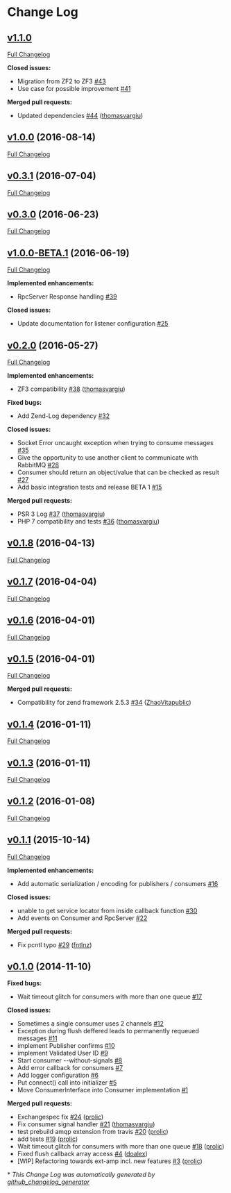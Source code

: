 # Change Log

## [v1.1.0](https://github.com/prolic/HumusAmqpModule/tree/v1.1.0)

[Full Changelog](https://github.com/prolic/HumusAmqpModule/compare/v1.0.0...v1.1.0)

**Closed issues:**

- Migration from ZF2 to ZF3 [\#43](https://github.com/prolic/HumusAmqpModule/issues/43)
- Use case for possible improvement [\#41](https://github.com/prolic/HumusAmqpModule/issues/41)

**Merged pull requests:**

- Updated dependencies [\#44](https://github.com/prolic/HumusAmqpModule/pull/44) ([thomasvargiu](https://github.com/thomasvargiu))

## [v1.0.0](https://github.com/prolic/HumusAmqpModule/tree/v1.0.0) (2016-08-14)
[Full Changelog](https://github.com/prolic/HumusAmqpModule/compare/v0.3.1...v1.0.0)

## [v0.3.1](https://github.com/prolic/HumusAmqpModule/tree/v0.3.1) (2016-07-04)
[Full Changelog](https://github.com/prolic/HumusAmqpModule/compare/v0.3.0...v0.3.1)

## [v0.3.0](https://github.com/prolic/HumusAmqpModule/tree/v0.3.0) (2016-06-23)
[Full Changelog](https://github.com/prolic/HumusAmqpModule/compare/v1.0.0-BETA.1...v0.3.0)

## [v1.0.0-BETA.1](https://github.com/prolic/HumusAmqpModule/tree/v1.0.0-BETA.1) (2016-06-19)
[Full Changelog](https://github.com/prolic/HumusAmqpModule/compare/v0.2.0...v1.0.0-BETA.1)

**Implemented enhancements:**

- RpcServer Response handling  [\#39](https://github.com/prolic/HumusAmqpModule/issues/39)

**Closed issues:**

- Update documentation for listener configuration [\#25](https://github.com/prolic/HumusAmqpModule/issues/25)

## [v0.2.0](https://github.com/prolic/HumusAmqpModule/tree/v0.2.0) (2016-05-27)
[Full Changelog](https://github.com/prolic/HumusAmqpModule/compare/v0.1.8...v0.2.0)

**Implemented enhancements:**

- ZF3 compatibility [\#38](https://github.com/prolic/HumusAmqpModule/pull/38) ([thomasvargiu](https://github.com/thomasvargiu))

**Fixed bugs:**

- Add Zend-Log dependency [\#32](https://github.com/prolic/HumusAmqpModule/issues/32)

**Closed issues:**

- Socket Error uncaught exception when trying to consume messages [\#35](https://github.com/prolic/HumusAmqpModule/issues/35)
- Give the opportunity to use another client to communicate with RabbitMQ [\#28](https://github.com/prolic/HumusAmqpModule/issues/28)
- Consumer should return an object/value that can be checked as result [\#27](https://github.com/prolic/HumusAmqpModule/issues/27)
- Add basic integration tests and release BETA 1 [\#15](https://github.com/prolic/HumusAmqpModule/issues/15)

**Merged pull requests:**

- PSR 3 Log [\#37](https://github.com/prolic/HumusAmqpModule/pull/37) ([thomasvargiu](https://github.com/thomasvargiu))
- PHP 7 compatibility and tests [\#36](https://github.com/prolic/HumusAmqpModule/pull/36) ([thomasvargiu](https://github.com/thomasvargiu))

## [v0.1.8](https://github.com/prolic/HumusAmqpModule/tree/v0.1.8) (2016-04-13)
[Full Changelog](https://github.com/prolic/HumusAmqpModule/compare/v0.1.7...v0.1.8)

## [v0.1.7](https://github.com/prolic/HumusAmqpModule/tree/v0.1.7) (2016-04-04)
[Full Changelog](https://github.com/prolic/HumusAmqpModule/compare/v0.1.6...v0.1.7)

## [v0.1.6](https://github.com/prolic/HumusAmqpModule/tree/v0.1.6) (2016-04-01)
[Full Changelog](https://github.com/prolic/HumusAmqpModule/compare/v0.1.5...v0.1.6)

## [v0.1.5](https://github.com/prolic/HumusAmqpModule/tree/v0.1.5) (2016-04-01)
[Full Changelog](https://github.com/prolic/HumusAmqpModule/compare/v0.1.4...v0.1.5)

**Merged pull requests:**

- Compatibility for zend framework 2.5.3 [\#34](https://github.com/prolic/HumusAmqpModule/pull/34) ([ZhaoVitapublic](https://github.com/ZhaoVitapublic))

## [v0.1.4](https://github.com/prolic/HumusAmqpModule/tree/v0.1.4) (2016-01-11)
[Full Changelog](https://github.com/prolic/HumusAmqpModule/compare/v0.1.3...v0.1.4)

## [v0.1.3](https://github.com/prolic/HumusAmqpModule/tree/v0.1.3) (2016-01-11)
[Full Changelog](https://github.com/prolic/HumusAmqpModule/compare/v0.1.2...v0.1.3)

## [v0.1.2](https://github.com/prolic/HumusAmqpModule/tree/v0.1.2) (2016-01-08)
[Full Changelog](https://github.com/prolic/HumusAmqpModule/compare/v0.1.1...v0.1.2)

## [v0.1.1](https://github.com/prolic/HumusAmqpModule/tree/v0.1.1) (2015-10-14)
[Full Changelog](https://github.com/prolic/HumusAmqpModule/compare/v0.1.0...v0.1.1)

**Implemented enhancements:**

- Add automatic serialization / encoding for publishers / consumers [\#16](https://github.com/prolic/HumusAmqpModule/issues/16)

**Closed issues:**

- unable to get service locator from inside callback function [\#30](https://github.com/prolic/HumusAmqpModule/issues/30)
- Add events on Consumer and RpcServer [\#22](https://github.com/prolic/HumusAmqpModule/issues/22)

**Merged pull requests:**

- Fix pcntl typo [\#29](https://github.com/prolic/HumusAmqpModule/pull/29) ([fntlnz](https://github.com/fntlnz))

## [v0.1.0](https://github.com/prolic/HumusAmqpModule/tree/v0.1.0) (2014-11-10)
**Fixed bugs:**

- Wait timeout glitch for consumers with more than one queue [\#17](https://github.com/prolic/HumusAmqpModule/issues/17)

**Closed issues:**

- Sometimes a single consumer uses 2 channels [\#12](https://github.com/prolic/HumusAmqpModule/issues/12)
- Exception during flush deffered leads to permanently requeued messages [\#11](https://github.com/prolic/HumusAmqpModule/issues/11)
- implement Publisher confirms [\#10](https://github.com/prolic/HumusAmqpModule/issues/10)
- implement Validated User ID [\#9](https://github.com/prolic/HumusAmqpModule/issues/9)
- Start consumer --without-signals [\#8](https://github.com/prolic/HumusAmqpModule/issues/8)
- Add error callback for consumers [\#7](https://github.com/prolic/HumusAmqpModule/issues/7)
- Add logger configuration [\#6](https://github.com/prolic/HumusAmqpModule/issues/6)
- Put connect\(\) call into initializer [\#5](https://github.com/prolic/HumusAmqpModule/issues/5)
- Move ConsumerInterface into Consumer implementation [\#1](https://github.com/prolic/HumusAmqpModule/issues/1)

**Merged pull requests:**

- Exchangespec fix [\#24](https://github.com/prolic/HumusAmqpModule/pull/24) ([prolic](https://github.com/prolic))
- Fix consumer signal handler [\#21](https://github.com/prolic/HumusAmqpModule/pull/21) ([thomasvargiu](https://github.com/thomasvargiu))
- test prebuild amqp extension from travis [\#20](https://github.com/prolic/HumusAmqpModule/pull/20) ([prolic](https://github.com/prolic))
- add tests [\#19](https://github.com/prolic/HumusAmqpModule/pull/19) ([prolic](https://github.com/prolic))
- Wait timeout glitch for consumers with more than one queue [\#18](https://github.com/prolic/HumusAmqpModule/pull/18) ([prolic](https://github.com/prolic))
- Fixed flush callback array access [\#4](https://github.com/prolic/HumusAmqpModule/pull/4) ([doalex](https://github.com/doalex))
- \[WIP\] Refactoring towards ext-amp incl. new features [\#3](https://github.com/prolic/HumusAmqpModule/pull/3) ([prolic](https://github.com/prolic))



\* *This Change Log was automatically generated by [github_changelog_generator](https://github.com/skywinder/Github-Changelog-Generator)*
